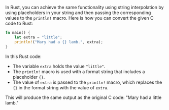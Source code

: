 In Rust, you can achieve the same functionality using string interpolation by using placeholders in your string and then passing the corresponding values to the `println!` macro. Here is how you can convert the given C code to Rust:

```rust
fn main() {
    let extra = "little";
    println!("Mary had a {} lamb.", extra);
}
```

In this Rust code:
- The variable `extra` holds the value `"little"`.
- The `println!` macro is used with a format string that includes a placeholder `{}`.
- The value of `extra` is passed to the `println!` macro, which replaces the `{}` in the format string with the value of `extra`.

This will produce the same output as the original C code: "Mary had a little lamb."
